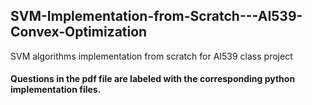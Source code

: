 ## SVM-Implementation-from-Scratch---AI539-Convex-Optimization
SVM algorithms implementation from scratch for AI539 class project

#### Questions in the pdf file are labeled with the corresponding python implementation files.
